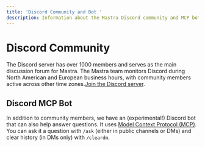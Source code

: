 ```yaml
---
title: 'Discord Community and Bot '
description: Information about the Mastra Discord community and MCP bot.
---
```


# Discord Community

The Discord server has over 1000 members and serves as the main discussion forum for Mastra. The Mastra team monitors Discord during North American and European business hours, with community members active across other time zones.[Join the Discord server](https://discord.gg/BTYqqHKUrf).

## Discord MCP Bot

In addition to community members, we have an (experimental!) Discord bot that can also help answer questions. It uses [Model Context Protocol (MCP)](/docs/agents/using-tools-and-mcp). You can ask it a question with `/ask` (either in public channels or DMs) and clear history (in DMs only) with `/cleardm`.
